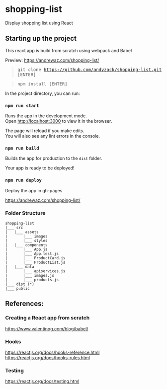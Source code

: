 # shopping-list
Display shopping list using React

## Starting up the project

This react app is build from scratch using webpack and Babel

Preview: https://andrewaz.com/shopping-list/

> <kbd> git clone https://github.com/andyzack/shopping-list.git [ENTER]</kbd>

> <kbd> npm install [ENTER]</kbd>

In the project directory, you can run:

### `npm run start`

Runs the app in the development mode.<br />
Open [http://localhost:3000](http://localhost:3000) to view it in the browser.

The page will reload if you make edits.<br />
You will also see any lint errors in the console.<br />


### `npm run build`

Builds the app for production to the `dist` folder.<br />


Your app is ready to be deployed! <br />

### `npm run deploy`

Deploy the app in gh-pages <br />

https://andrewaz.com/shopping-list/

### Folder Structure
```
shopping-list
|___ src
|	|___ assets
|		|___ images
|		|___ styles
|	|___ components
|		|___ App.js
|		|___ App.test.js
|		|___ ProductCard.js
|		|___ ProductList.js
|	|___ data
|		|___ apiservices.js
|		|___ images.js
|		|___ products.js
|___ dist (*)
|___ public

```

## References:
### Creating a React app from scratch
https://www.valentinog.com/blog/babel/

### Hooks
https://reactjs.org/docs/hooks-reference.html
https://reactjs.org/docs/hooks-rules.html

### Testing
https://reactjs.org/docs/testing.html


